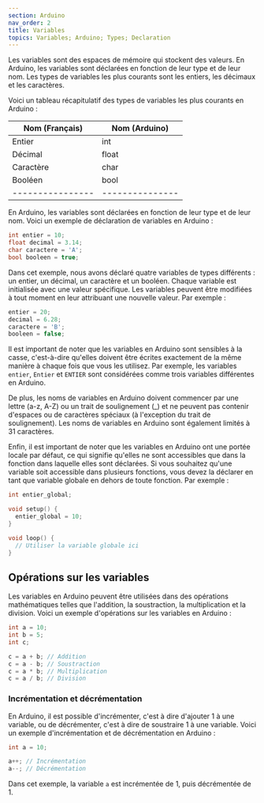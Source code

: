 ```yaml
---
section: Arduino
nav_order: 2
title: Variables
topics: Variables; Arduino; Types; Declaration
---
```


Les variables sont des espaces de mémoire qui stockent des valeurs. En Arduino, les variables sont déclarées en fonction de leur type et de leur nom. Les types de variables les plus courants sont les entiers, les décimaux et les caractères.

Voici un tableau récapitulatif des types de variables les plus courants en Arduino :

| Nom (Français) | Nom (Arduino) |
|----------------|---------------|
| Entier         | int           |
| Décimal        | float         |
| Caractère      | char          |
| Booléen        | bool          |
|----------------|---------------|

En Arduino, les variables sont déclarées en fonction de leur type et de leur nom. Voici un exemple de déclaration de variables en Arduino :

```cpp
int entier = 10;
float decimal = 3.14;
char caractere = 'A';
bool booleen = true;
```

Dans cet exemple, nous avons déclaré quatre variables de types différents : un entier, un décimal, un caractère et un booléen. Chaque variable est initialisée avec une valeur spécifique. Les variables peuvent être modifiées à tout moment en leur attribuant une nouvelle valeur. Par exemple :

```cpp
entier = 20;
decimal = 6.28;
caractere = 'B';
booleen = false;
```

Il est important de noter que les variables en Arduino sont sensibles à la casse, c'est-à-dire qu'elles doivent être écrites exactement de la même manière à chaque fois que vous les utilisez. Par exemple, les variables `entier`, `Entier` et `ENTIER` sont considérées comme trois variables différentes en Arduino.

De plus, les noms de variables en Arduino doivent commencer par une lettre (a-z, A-Z) ou un trait de soulignement (_) et ne peuvent pas contenir d'espaces ou de caractères spéciaux (à l'exception du trait de soulignement). Les noms de variables en Arduino sont également limités à 31 caractères.

Enfin, il est important de noter que les variables en Arduino ont une portée locale par défaut, ce qui signifie qu'elles ne sont accessibles que dans la fonction dans laquelle elles sont déclarées. Si vous souhaitez qu'une variable soit accessible dans plusieurs fonctions, vous devez la déclarer en tant que variable globale en dehors de toute fonction. Par exemple :

```cpp
int entier_global;

void setup() {
  entier_global = 10;
}

void loop() {
  // Utiliser la variable globale ici
}
```

## Opérations sur les variables

Les variables en Arduino peuvent être utilisées dans des opérations mathématiques telles que l'addition, la soustraction, la multiplication et la division. Voici un exemple d'opérations sur les variables en Arduino :

```cpp
int a = 10;
int b = 5;
int c;

c = a + b; // Addition
c = a - b; // Soustraction
c = a * b; // Multiplication
c = a / b; // Division
```

### Incrémentation et décrémentation

En Arduino, il est possible d'incrémenter, c'est à dire d'ajouter 1 à une variable, ou de décrémenter, c'est à dire de soustraire 1 à une variable. Voici un exemple d'incrémentation et de décrémentation en Arduino :

```cpp
int a = 10;

a++; // Incrémentation
a--; // Décrémentation
```

Dans cet exemple, la variable `a` est incrémentée de 1, puis décrémentée de 1.
